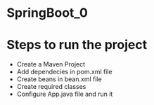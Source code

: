 # SpringBoot_0

# Steps to run the project
* Create a Maven Project
* Add dependecies in pom.xml file
* Create beans in bean.xml file
* Create required classes
* Configure App.java file and run it
